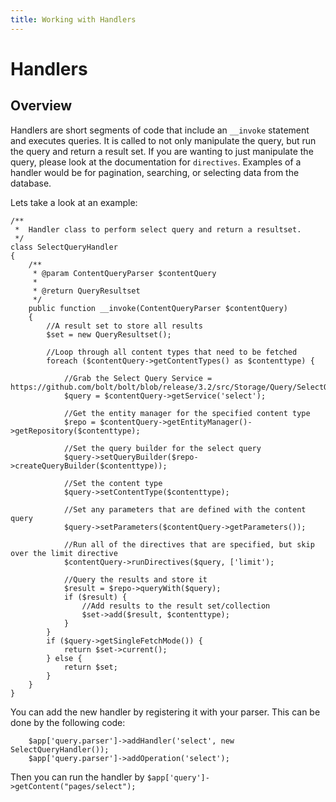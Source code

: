 ```yaml
---
title: Working with Handlers
---
```

Handlers
========

Overview
--------

Handlers are short segments of code that include an `__invoke` statement and 
executes queries. It is called to not only manipulate the query, but 
run the query and return a result set. If you are wanting to just manipulate the query, 
please look at the documentation for `directives`. 
Examples of a handler would be for pagination, searching, or selecting data from
the database. 

Lets take a look at an example: 

```
/**
 *  Handler class to perform select query and return a resultset.
 */
class SelectQueryHandler
{
    /**
     * @param ContentQueryParser $contentQuery
     *
     * @return QueryResultset
     */
    public function __invoke(ContentQueryParser $contentQuery)
    {
        //A result set to store all results
        $set = new QueryResultset();
        
        //Loop through all content types that need to be fetched
        foreach ($contentQuery->getContentTypes() as $contenttype) {
        
            //Grab the Select Query Service = https://github.com/bolt/bolt/blob/release/3.2/src/Storage/Query/SelectQuery.php
            $query = $contentQuery->getService('select');
            
            //Get the entity manager for the specified content type
            $repo = $contentQuery->getEntityManager()->getRepository($contenttype);
            
            //Set the query builder for the select query
            $query->setQueryBuilder($repo->createQueryBuilder($contenttype));
            
            //Set the content type
            $query->setContentType($contenttype);
            
            //Set any parameters that are defined with the content query
            $query->setParameters($contentQuery->getParameters());
            
            //Run all of the directives that are specified, but skip over the limit directive
            $contentQuery->runDirectives($query, ['limit');
            
            //Query the results and store it
            $result = $repo->queryWith($query);
            if ($result) {
                //Add results to the result set/collection
                $set->add($result, $contenttype);
            }
        }
        if ($query->getSingleFetchMode()) {
            return $set->current();
        } else {
            return $set;
        }
    }
}
```

You can add the new handler by registering it with your parser. This can be done 
by the following code: 

```
    $app['query.parser']->addHandler('select', new SelectQueryHandler());
    $app['query.parser']->addOperation('select');
```

Then you can run the handler by `$app['query']->getContent("pages/select");`
